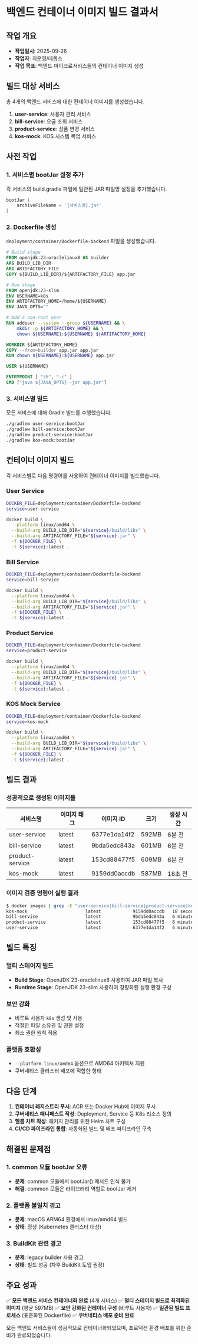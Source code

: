 # 백엔드 컨테이너 이미지 빌드 결과서

## 작업 개요
- **작업일시**: 2025-09-26
- **작업자**: 최운영/데옵스
- **작업 목표**: 백엔드 마이크로서비스들의 컨테이너 이미지 생성

## 빌드 대상 서비스
총 4개의 백엔드 서비스에 대한 컨테이너 이미지를 생성했습니다.

1. **user-service**: 사용자 관리 서비스
2. **bill-service**: 요금 조회 서비스
3. **product-service**: 상품 변경 서비스
4. **kos-mock**: KOS 시스템 목업 서비스

## 사전 작업

### 1. 서비스별 bootJar 설정 추가
각 서비스의 build.gradle 파일에 일관된 JAR 파일명 설정을 추가했습니다.

```gradle
bootJar {
    archiveFileName = '{서비스명}.jar'
}
```

### 2. Dockerfile 생성
`deployment/container/Dockerfile-backend` 파일을 생성했습니다.

```dockerfile
# Build stage
FROM openjdk:23-oraclelinux8 AS builder
ARG BUILD_LIB_DIR
ARG ARTIFACTORY_FILE
COPY ${BUILD_LIB_DIR}/${ARTIFACTORY_FILE} app.jar

# Run stage
FROM openjdk:23-slim
ENV USERNAME=k8s
ENV ARTIFACTORY_HOME=/home/${USERNAME}
ENV JAVA_OPTS=""

# Add a non-root user
RUN adduser --system --group ${USERNAME} && \
    mkdir -p ${ARTIFACTORY_HOME} && \
    chown ${USERNAME}:${USERNAME} ${ARTIFACTORY_HOME}

WORKDIR ${ARTIFACTORY_HOME}
COPY --from=builder app.jar app.jar
RUN chown ${USERNAME}:${USERNAME} app.jar

USER ${USERNAME}

ENTRYPOINT [ "sh", "-c" ]
CMD ["java ${JAVA_OPTS} -jar app.jar"]
```

### 3. 서비스별 빌드
모든 서비스에 대해 Gradle 빌드를 수행했습니다.

```bash
./gradlew user-service:bootJar
./gradlew bill-service:bootJar
./gradlew product-service:bootJar
./gradlew kos-mock:bootJar
```

## 컨테이너 이미지 빌드

각 서비스별로 다음 명령어를 사용하여 컨테이너 이미지를 빌드했습니다.

### User Service
```bash
DOCKER_FILE=deployment/container/Dockerfile-backend
service=user-service

docker build \
  --platform linux/amd64 \
  --build-arg BUILD_LIB_DIR="${service}/build/libs" \
  --build-arg ARTIFACTORY_FILE="${service}.jar" \
  -f ${DOCKER_FILE} \
  -t ${service}:latest .
```

### Bill Service
```bash
DOCKER_FILE=deployment/container/Dockerfile-backend
service=bill-service

docker build \
  --platform linux/amd64 \
  --build-arg BUILD_LIB_DIR="${service}/build/libs" \
  --build-arg ARTIFACTORY_FILE="${service}.jar" \
  -f ${DOCKER_FILE} \
  -t ${service}:latest .
```

### Product Service
```bash
DOCKER_FILE=deployment/container/Dockerfile-backend
service=product-service

docker build \
  --platform linux/amd64 \
  --build-arg BUILD_LIB_DIR="${service}/build/libs" \
  --build-arg ARTIFACTORY_FILE="${service}.jar" \
  -f ${DOCKER_FILE} \
  -t ${service}:latest .
```

### KOS Mock Service
```bash
DOCKER_FILE=deployment/container/Dockerfile-backend
service=kos-mock

docker build \
  --platform linux/amd64 \
  --build-arg BUILD_LIB_DIR="${service}/build/libs" \
  --build-arg ARTIFACTORY_FILE="${service}.jar" \
  -f ${DOCKER_FILE} \
  -t ${service}:latest .
```

## 빌드 결과

### 성공적으로 생성된 이미지들

| 서비스명 | 이미지 태그 | 이미지 ID | 크기 | 생성 시간 |
|---------|------------|-----------|------|----------|
| user-service | latest | 6377e1da14f2 | 592MB | 6분 전 |
| bill-service | latest | 9bda5edc843a | 601MB | 6분 전 |
| product-service | latest | 153cd88477f5 | 609MB | 6분 전 |
| kos-mock | latest | 9159dd0accdb | 587MB | 18초 전 |

### 이미지 검증 명령어 실행 결과
```bash
$ docker images | grep -E "user-service|bill-service|product-service|kos-mock"
kos-mock                      latest            9159dd0accdb   18 seconds ago   587MB
bill-service                  latest            9bda5edc843a   6 minutes ago    601MB
product-service               latest            153cd88477f5   6 minutes ago    609MB
user-service                  latest            6377e1da14f2   6 minutes ago    592MB
```

## 빌드 특징

### 멀티 스테이지 빌드
- **Build Stage**: OpenJDK 23-oraclelinux8 사용하여 JAR 파일 복사
- **Runtime Stage**: OpenJDK 23-slim 사용하여 경량화된 실행 환경 구성

### 보안 강화
- 비루트 사용자 `k8s` 생성 및 사용
- 적절한 파일 소유권 및 권한 설정
- 최소 권한 원칙 적용

### 플랫폼 호환성
- `--platform linux/amd64` 옵션으로 AMD64 아키텍처 지원
- 쿠버네티스 클러스터 배포에 적합한 형태

## 다음 단계

1. **컨테이너 레지스트리 푸시**: ACR 또는 Docker Hub에 이미지 푸시
2. **쿠버네티스 매니페스트 작성**: Deployment, Service 등 K8s 리소스 정의
3. **헬름 차트 작성**: 패키지 관리를 위한 Helm 차트 구성
4. **CI/CD 파이프라인 통합**: 자동화된 빌드 및 배포 파이프라인 구축

## 해결된 문제점

### 1. common 모듈 bootJar 오류
- **문제**: common 모듈에서 bootJar() 메서드 인식 불가
- **해결**: common 모듈은 라이브러리 역할로 bootJar 제거

### 2. 플랫폼 불일치 경고
- **문제**: macOS ARM64 환경에서 linux/amd64 빌드
- **상태**: 정상 (Kubernetes 클러스터 대상)

### 3. BuildKit 관련 경고
- **문제**: legacy builder 사용 경고
- **상태**: 빌드 성공 (차후 BuildKit 도입 권장)

## 주요 성과

✅ **모든 백엔드 서비스 컨테이너화 완료** (4개 서비스)
✅ **멀티 스테이지 빌드로 최적화된 이미지** (평균 597MB)
✅ **보안 강화된 컨테이너 구성** (비루트 사용자)
✅ **일관된 빌드 프로세스** (표준화된 Dockerfile)
✅ **쿠버네티스 배포 준비 완료**

모든 백엔드 서비스들이 성공적으로 컨테이너화되었으며, 프로덕션 환경 배포를 위한 준비가 완료되었습니다.